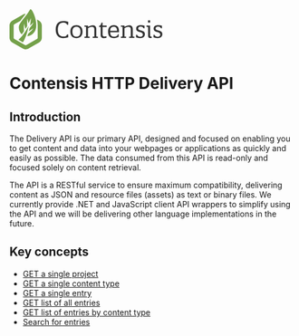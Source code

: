<svg width="270" height="80" viewBox="0 0 270 80" xmlns="http://www.w3.org/2000/svg"><g fill="none" fill-rule="evenodd"><g fill="#74A14A"><path d="M52.423 25.508l-3.965-2.283c.394 1.834.694 3.648.877 5.386.16 1.51.393 4.78.393 4.94V55.7c0 .472-.568 1.454-.98 1.69l-19.23 11.07c-.12.07-.49.178-.98.178s-.86-.11-.98-.18L8.33 57.39c-.414-.238-.98-1.218-.98-1.692v-22.15c0-.473.567-1.455.98-1.69l10.68-6.15c1.244-1.714 2.67-3.536 4.2-5.492 1.696-2.167 3.5-4.474 5.304-6.94-1.693.005-3.334.416-4.627 1.16L4.652 25.51C1.956 27.06 0 30.44 0 33.546v22.148c0 3.105 1.956 6.487 4.652 8.04l19.233 11.074c1.298.746 2.95 1.158 4.653 1.158 1.7 0 3.353-.412 4.652-1.16l19.233-11.074c2.696-1.553 4.653-4.934 4.653-8.038v-22.15c0-3.104-1.957-6.485-4.653-8.038z"/><path d="M23.677 63.452c5.592-8.248 8.63-20.746 10.08-28.582-3.674 6.83-10.13 17.37-18 24.037-.042-.07-.07-.042 7.92 4.545"/><path d="M36.443 5.456c-8.184 13.98-19.185 23.632-19.88 30.027-.647 5.975 1.493 10.908 5 13.977 1.428-1.796 2.76-3.633 3.966-5.412-.07-1.236-.53-10.884.48-13.598.57 4.188 1.77 8.055 2.21 9.406.15-.24.29-.48.43-.713.953-1.583 1.82-3.098 2.58-4.483-.09-2.454-.347-11.097.502-13.077.224 2.855 1.275 6.488 1.906 8.47.84-1.69 1.3-2.72 1.31-2.742l2.97-6.67-.78 7.26c-.003.04-.265 2.43-.9 6.07 1.74-1.42 4.506-3.83 5.85-5.72.113 2.28-4.88 8.38-6.8 10.64-.2.94-.42 1.92-.657 2.92-.17.71-.344 1.41-.52 2.1 1.663-.93 5.477-3.17 7.607-5.21-.32 2.33-7.09 8.23-8.88 9.75-.468 1.54-.957 3.01-1.467 4.41 4.11-.23 8.425-2.32 12.04-6.8C54.22 32.68 39.143.83 36.43 5.46"/></g><path d="M94.923 26.043c2.56 0 5.727.446 8.773 1.296v5.22h-2.112c-1.178-2.43-2.762-3.69-6.986-3.69-4.873 0-9.22 3.4-9.22 12.39s4.428 12.07 9.79 12.07c4.304 0 5.238-1.26 6.416-3.69h2.112v5.224c-3.046.85-6.214 1.296-8.773 1.296-7.798 0-13.36-4.372-13.36-15.11 0-10.69 5.562-15.024 13.36-15.024m23.272 27.547c5.117 0 7.188-3.566 7.188-8.83s-2.07-8.83-7.188-8.83c-5.077 0-7.108 3.562-7.108 8.83s2.03 8.83 7.108 8.83m0-20.255c5.523 0 10.762 2.953 10.762 11.42 0 8.464-5.24 11.42-10.762 11.42-5.524 0-10.763-2.877-10.763-11.424 0-8.508 5.24-11.425 10.763-11.425m16.935 3.78c0-.93-.487-.974-1.096-.974h-1.787V33.9h6.417v2.472c2.437-1.66 5.442-2.997 8.326-2.997 3.33 0 6.254 1.742 6.254 6.36v12.76c0 .93.487.97 1.096.97h1.787v2.23h-9.22v-2.23h2.844V40.708c0-3.08-1.5-4.335-4.38-4.335-2.03 0-4.83 1.175-6.74 2.39v14.704h2.89v2.228h-9.22v-2.228h1.75c.61 0 1.098-.04 1.098-.972V37.102zm29.202 12.92c0 2.43 1.38 3.322 3.37 3.322 1.056 0 2.275-.243 3.534-.608v2.755c-1.462.45-3.087.69-4.63.69-3.087 0-5.727-1.46-5.727-5.75V36.53h-2.68v-1.82c2.64-.85 3.61-3.12 4.14-6.035h1.99V33.9h7.27v2.634h-7.27v13.49zm25.504-6.845c0-3.28-.73-7.21-5.807-7.21-4.39 0-6.26 3.08-6.26 7.21h12.06zm1.584 6.117h1.34v4.74c-2.11 1.255-5.888 2.146-8.08 2.146-6.946 0-10.6-3.45-10.6-11.51 0-7.33 3.735-11.34 10.07-11.34 7.717 0 9.18 5.345 9.18 10.692v1.66h-15.515c0 5.51 2.518 7.86 6.864 7.86 2.51 0 5.76-.406 6.74-4.254zm8.123-12.192c0-.93-.487-.97-1.097-.97h-1.787V33.9h6.41v2.472c2.43-1.66 5.44-2.997 8.32-2.997 3.33 0 6.25 1.742 6.25 6.36v12.76c0 .93.49.97 1.095.97h1.787v2.23h-9.22v-2.23h2.842V40.708c0-3.08-1.505-4.335-4.39-4.335-2.03 0-4.834 1.175-6.74 2.39v14.704h2.88v2.228h-9.22v-2.228h1.747c.61 0 1.1-.04 1.1-.972V37.102zm31.19 19.08c-2.517 0-5.197-.56-7.27-1.33v-4.66h1.83c.61 2.148 2.964 3.566 5.32 3.566 2.64 0 4.832-.89 4.832-3.97 0-3.04-3.208-3.85-6.01-4.62-2.884-.81-5.767-1.98-5.767-5.75 0-4.74 3.94-6.075 8.488-6.075 2.112 0 4.305.365 6.254.81v4.618h-1.624c-1.056-2.103-3.006-2.994-5.158-2.994-2.6 0-4.387 1.256-4.387 3.28 0 2.23 2.36 2.878 5.37 3.77 2.89.85 6.5 1.862 6.5 6.28 0 5.06-3.89 7.086-8.36 7.086m13.84-27.544h3.74v-3.85h-3.736v3.846zm5.487 24.91c.61 0 .81 0 1.015-.04v2.31c-.647.12-1.34.2-2.03.2-2.232 0-4.303-.85-4.303-4.09V37.1c0-.932-.486-.973-1.095-.973h-1.78V33.9h6.377v17.136c0 1.62.403 2.51 1.824 2.51zm4.184 1.296v-4.66h1.827c.61 2.148 2.965 3.566 5.32 3.566 2.64 0 4.833-.89 4.833-3.97 0-3.04-3.21-3.85-6.01-4.62-2.886-.81-5.77-1.984-5.77-5.75 0-4.74 3.94-6.078 8.48-6.078 2.112 0 4.305.365 6.255.81v4.618h-1.625c-1.054-2.104-3.003-2.995-5.156-2.995-2.6 0-4.387 1.25-4.387 3.28 0 2.23 2.357 2.87 5.36 3.76 2.886.85 6.5 1.863 6.5 6.28 0 5.062-3.9 7.087-8.366 7.087-2.52 0-5.2-.57-7.27-1.338z" fill="#333"/></g></svg>

# Contensis HTTP Delivery API

## Introduction
The Delivery API is our primary API, designed and focused on enabling you to get content and data into your webpages or applications as quickly and easily as possible. The data consumed from this API is read-only and focused solely on content retrieval.

The API is a RESTful service to ensure maximum compatibility, delivering content as JSON and resource files (assets) as text or binary files. We currently provide .NET and JavaScript client API wrappers to simplify using the API and we will be delivering other language implementations in the future.

## Key concepts

- [GET a single project](/key-concepts/get-project.md)
- [GET a single content type](/key-concepts/get-contenttype.md)
- [GET a single entry](/key-concepts/get-entry.md)
- [GET list of all entries](/key-concepts/list-entries.md)
- [GET list of entries by content type](/key-concepts/list-entries-by-content-type.md)
- [Search for entries](/search/search-basics.md)

